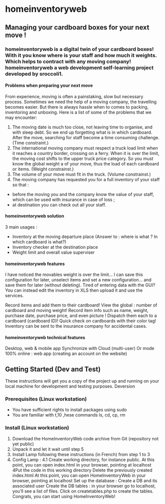 # homeinventoryweb
## Managing your cardboard boxes for your next move !<br>
### homeinventoryweb is a digital twin of your cardboard boxes! With it you know where is your staff and how much it weights. Which helps to contract with any moving company!<br>homeinventoryweb a web development self-learning project developed by sroccoli1. 

#### Problems when preparing your next move

From experience, moving is often a painstaking, slow but necessary process. Sometimes we need the help of a moving company, the travelling becomes easier. But there is always hassle when to comes to packing, inventoring and unboxing. Here is a list of some of the problems that we may encounter:
1. The moving date is much too close, not leaving time to organise, and with sleep debt. So we end up forgetting what is in which cardboard. After the move, searching for staff become a time consuming challenge. (Time constraint.)
2. The international moving company must respect a truck load limit when it reaches a country border, crossing on a ferry. When it is over the limit, the moving cost shifts to the upper truck price category. So you must know the global weight a of your move, thus the load of each cardboard or items. (Weight constrainst.)
3. The volume of your move must fit in the truck. (Volume constrainst.)
4. The moving company has requested you for a full inventory of your staff so that :
  - before the moving you and the company know the value of your staff, which can be used with insurance in case of loss ;
  - at destination you can check out all your staff. 

#### homeinventoryweb solution

3 main usages : 
- Inventory at the moving departure place (Answer to : where is what ? In which cardboard is what?) 
- Inventory checker at the destination place
- Weight limit and overall value superviser   

#### homeinventoryweb features

I have noticed the movables weight is over the limit... I can save this configuration for later, unselect items and set a new configuration… and save them for later (without deleting).
Tired of entering data with the GUI? You can instead edit the inventory in XLS then upload it and use the services. 

Record items and add them to their cardboard!
View the global : number of cardboard and moving weight!
Record item info such as name, weight, purchase date, purchase price, and even picture !
Dispatch them each to a cardboard (cardboard ID)!
Quick check on cardboards with their color tag!
Inventory can be sent to the insurance company for accidental cases. 

#### homeinventoryweb technical features

Desktop, web & mobile app
Synchronize with Cloud (multi-user)
Or mode 100% online : web app (creating an account on the website)

## Getting Started (Dev and Test)
These instructions will get you a copy of the project up and running on your local machine for development and testing purposes. Deversion

### Prerequisites (Linux workstation)
- You have sufficient rights to install packages using sudo
- You are familiar with t,10
,hese commands ls, cd, cp, rm

### Install (Linux workstation)
1. Download the HomeInventoryWeb code archive from Git (repository not yet public)
2. Unpack it and let it wait until step 5  
3. Install Lamp following these instructions (in French)  from step 1 to 3  
4. Config Lamp :
4.1 Create working directory, for instance public. At this point, you can open index.html in your browser, pointing at localhost
4Put the code in this working directory
Delete the previously created index.html
At this point, you can open HomeInventoryWeb in your browser, pointing at localhost
Set up the database : 
Create a DB and its associated user
Create the DB tables : in your browser go to localhost, you’ll see a list of files. Click on createtables.php to create the tables.
Congrats, you can start using HomeInventoryWeb!
